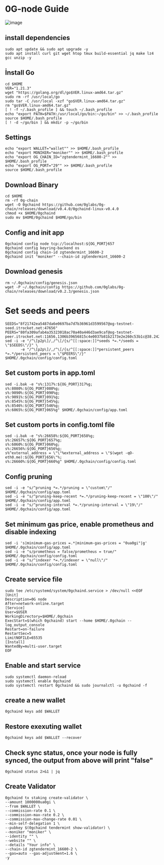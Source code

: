 # 0G-node Guide
![image](https://github.com/user-attachments/assets/90f95315-0aa8-4067-9cb9-5a66a7974de1)

## install dependencies
```console
sudo apt update && sudo apt upgrade -y
sudo apt install curl git wget htop tmux build-essential jq make lz4 gcc unzip -y
```

## İnstall Go
```console
cd $HOME
VER="1.21.3"
wget "https://golang.org/dl/go$VER.linux-amd64.tar.gz"
sudo rm -rf /usr/local/go
sudo tar -C /usr/local -xzf "go$VER.linux-amd64.tar.gz"
rm "go$VER.linux-amd64.tar.gz"
[ ! -f ~/.bash_profile ] && touch ~/.bash_profile
echo "export PATH=$PATH:/usr/local/go/bin:~/go/bin" >> ~/.bash_profile
source $HOME/.bash_profile
[ ! -d ~/go/bin ] && mkdir -p ~/go/bin
```

## Settings
```console
echo "export WALLET="wallet"" >> $HOME/.bash_profile
echo "export MONIKER="moniker"" >> $HOME/.bash_profile
echo "export OG_CHAIN_ID="zgtendermint_16600-2"" >> $HOME/.bash_profile
echo "export OG_PORT="29"" >> $HOME/.bash_profile
source $HOME/.bash_profile
```

## Download Binary
```console
cd $HOME
rm -rf 0g-chain
wget -O 0gchaind https://github.com/0glabs/0g-chain/releases/download/v0.4.0/0gchaind-linux-v0.4.0
chmod +x $HOME/0gchaind
sudo mv $HOME/0gchaind $HOME/go/bin
```

## Config and init app
```console
0gchaind config node tcp://localhost:${OG_PORT}657
0gchaind config keyring-backend os
0gchaind config chain-id zgtendermint_16600-2
0gchaind init "moniker" --chain-id zgtendermint_16600-2
```

## Download genesis
```console
rm ~/.0gchain/config/genesis.json
wget -P ~/.0gchain/config https://github.com/0glabs/0g-chain/releases/download/v0.2.3/genesis.json
```

# Set seeds and peers
```console
SEEDS="8f21742ea5487da6e0697ba7d7b36961d3599567@og-testnet-seed.itrocket.net:47656"
PEERS="80fa309afab4a35323018ac70a40a446d3ae9caf@og-testnet-peer.itrocket.net:11656,1306b39656815c4e0037b81b2173e2e260c53b1c@38.242.219.187:12656,922e74b2a646b0549979596bdfbeda426c3adeac@158.220.99.241:12656,c11c97da84b2eab15dc26283e881a490c44cfa25@95.217.78.248:26656,f4ac2e6e31fdd991d590f3541fe688cc62a95fe3@161.97.162.96:47656,7b25cd9823ad344f1b5895690d51b7cb56e473bd@38.242.145.221:47656,fc6bf6f95d34002ba71b2098fa3d69a4f428b2c0@217.76.57.91:12656,9efd0ac7315cbadaf7f488272360741a5b91f28e@62.169.28.60:12656,9a5876bdff97c89ef9fd496dfb7d6df316001e4c@124.63.73.33:40656,11a46e8c69cd7cc3cad346f298be956d608f9065@136.35.205.142:38656,2daf5337b37cd528df76089ebeb86204e64bb9cf@38.242.247.180:12656,3ff3116c7bf258c2e357637466d7590cf1035dfc@164.68.125.48:12656,a47046994182b9c1e71527dee7b3104699cc8024@184.174.32.235:12656,ed2f729fd59bea4c54df189d5a96798910673882@38.242.148.46:47656,b03c66e1c8fe158ad295c84515e1348b9caf5fcd@75.119.129.45:12656,c1af32d9cea6ef0a66227e47ae001871c054608e@213.199.32.178:12656,2d36473d7adec05a321b57e2cf578696117c75a0@62.171.158.42:12656,9c665db23dbbe8a667910fb5e1482908a27ed69e@45.159.229.205:12656,79e773d048f6854a2820209fa31e52773c55ea7e@157.173.99.172:12656,da9ac9d516b1c2f788903b0e3ac7eb75de6eb9a1@144.91.116.117:12656,bad92a950179805d7962fff2edbeed9e85e0e9bb@159.69.72.177:12656"
sed -i -e "/^\[p2p\]/,/^\[/{s/^[[:space:]]*seeds *=.*/seeds = \"$SEEDS\"/}" \
       -e "/^\[p2p\]/,/^\[/{s/^[[:space:]]*persistent_peers *=.*/persistent_peers = \"$PEERS\"/}" $HOME/.0gchain/config/config.toml
```

## Set custom ports in app.toml
```console
sed -i.bak -e "s%:1317%:${OG_PORT}317%g;
s%:8080%:${OG_PORT}080%g;
s%:9090%:${OG_PORT}090%g;
s%:9091%:${OG_PORT}091%g;
s%:8545%:${OG_PORT}545%g;
s%:8546%:${OG_PORT}546%g;
s%:6065%:${OG_PORT}065%g" $HOME/.0gchain/config/app.toml
```

## Set custom ports in config.toml file
```console
sed -i.bak -e "s%:26658%:${OG_PORT}658%g;
s%:26657%:${OG_PORT}657%g;
s%:6060%:${OG_PORT}060%g;
s%:26656%:${OG_PORT}656%g;
s%^external_address = \"\"%external_address = \"$(wget -qO- eth0.me):${OG_PORT}656\"%;
s%:26660%:${OG_PORT}660%g" $HOME/.0gchain/config/config.toml
```

## Config pruning
```console
sed -i -e "s/^pruning *=.*/pruning = \"custom\"/" $HOME/.0gchain/config/app.toml 
sed -i -e "s/^pruning-keep-recent *=.*/pruning-keep-recent = \"100\"/" $HOME/.0gchain/config/app.toml
sed -i -e "s/^pruning-interval *=.*/pruning-interval = \"19\"/" $HOME/.0gchain/config/app.toml
```

## Set minimum gas price, enable prometheus and disable indexing
```console
sed -i 's|minimum-gas-prices =.*|minimum-gas-prices = "0ua0gi"|g' $HOME/.0gchain/config/app.toml
sed -i -e "s/prometheus = false/prometheus = true/" $HOME/.0gchain/config/config.toml
sed -i -e "s/^indexer *=.*/indexer = \"null\"/" $HOME/.0gchain/config/config.toml
```

## Create service file
```console
sudo tee /etc/systemd/system/0gchaind.service > /dev/null <<EOF
[Unit]
Description=0G node
After=network-online.target
[Service]
User=$USER
WorkingDirectory=$HOME/.0gchain
ExecStart=$(which 0gchaind) start --home $HOME/.0gchain --log_output_console
Restart=on-failure
RestartSec=5
LimitNOFILE=65535
[Install]
WantedBy=multi-user.target
EOF
```

## Enable and start service
```console
sudo systemctl daemon-reload
sudo systemctl enable 0gchaind
sudo systemctl restart 0gchaind && sudo journalctl -u 0gchaind -f
```

## create a new wallet
```console
0gchaind keys add $WALLET
```

## Restore exexuting wallet
```console
0gchaind keys add $WALLET --recover
```

## Check sync status, once your node is fully synced, the output from above will print "false"
```console
0gchaind status 2>&1 | jq 
```

## Create Validator
```console
0gchaind tx staking create-validator \
--amount 1000000ua0gi \
--from $WALLET \
--commission-rate 0.1 \
--commission-max-rate 0.2 \
--commission-max-change-rate 0.01 \
--min-self-delegation 1 \
--pubkey $(0gchaind tendermint show-validator) \
--moniker "moniker" \
--identity "" \
--website "" \
--details "Your info" \
--chain-id zgtendermint_16600-2 \
--gas=auto --gas-adjustment=1.6 \
-y
```
